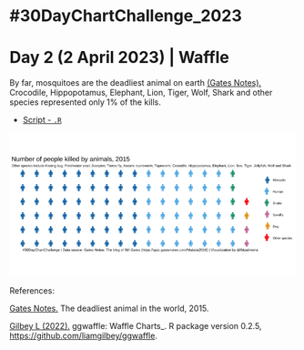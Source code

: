 # #30DayChartChallenge_2023

# Day 2 (2 April 2023) | Waffle

By far, mosquitoes are the deadliest animal on earth [(Gates Notes).](https://quiz.gatesnotes.com/Malaria2016) Crocodile, Hippopotamus, Elephant, Lion, Tiger, Wolf, Shark and other species represented only 1% of the kills.

- [Script - `.R`](https://github.com/fblpalmeira/waffle/blob/main/data/waffle_icons.R)

<img src="https://github.com/fblpalmeira/waffle/blob/main/data/waffle.png">

References: 

[Gates Notes.](https://quiz.gatesnotes.com/Malaria2016) The deadliest animal in the world, 2015.

[Gilbey L (2022).](https://github.com/liamgilbey/ggwaffle) ggwaffle: Waffle Charts_. R package version
  0.2.5, <https://github.com/liamgilbey/ggwaffle>.
